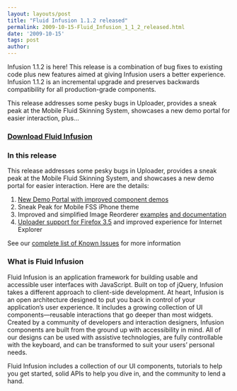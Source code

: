 ```yaml
---
layout: layouts/post
title: "Fluid Infusion 1.1.2 released"
permalink: 2009-10-15-Fluid_Infusion_1_1_2_released.html
date: '2009-10-15'
tags: post
author:
---
```

Infusion 1.1.2 is here! This release is a combination of bug fixes to existing code plus new features aimed
at giving Infusion users a better experience. Infusion 1.1.2 is an incremental upgrade and preserves backwards
compatibility for all production-grade components.

This release addresses some pesky bugs in Uploader, provides a sneak peak at the Mobile Fluid Skinning System,
showcases a new demo portal for easier interaction, plus...

### [Download Fluid Infusion](https://github.com/fluid-project/infusion)

### In this release

This release addresses some pesky bugs in Uploader, provides a sneak peak at the Mobile Fluid Skinning System,
and showcases a new demo portal for easier interaction.  Here are the details:

1. [New Demo Portal with improved component demos](http://build.fluidproject.org/infusion/demos/)
2. Sneak Peak for Mobile FSS iPhone theme
3. Improved and simplified Image Reorderer [examples](http://fluidproject.org/products/infusion/infusion-demos/)
   [and documentation](http://wiki.fluidproject.org/display/fluid/Image+Reorderer+Tutorial)
4. [Uploader support for Firefox 3.5](http://issues.fluidproject.org/browse/FLUID-3196) and improved
   experience for Internet Explorer

See our [complete list of Known Issues](http://issues.fluidproject.org/secure/IssueNavigator.jspa?requestId=10272&tempMax=1000)
for more information

### What is Fluid Infusion

Fluid Infusion is an application framework for building usable and accessible user interfaces with JavaScript.
Built on top of jQuery, Infusion takes a different approach to client-side development. At heart, Infusion is an
open architecture designed to put you back in control of your application’s user experience. It includes a growing
collection of UI components—reusable interactions that go deeper than most widgets. Created by a community of developers
and interaction designers, Infusion components are built from the ground up with accessibility in mind. All of our
designs can be used with assistive technologies, are fully controllable with the keyboard, and can be transformed
to suit your users’ personal needs.

Fluid Infusion includes a collection of our UI components, tutorials to help you get started, solid APIs to help
you
dive in, and the community to lend a hand.
